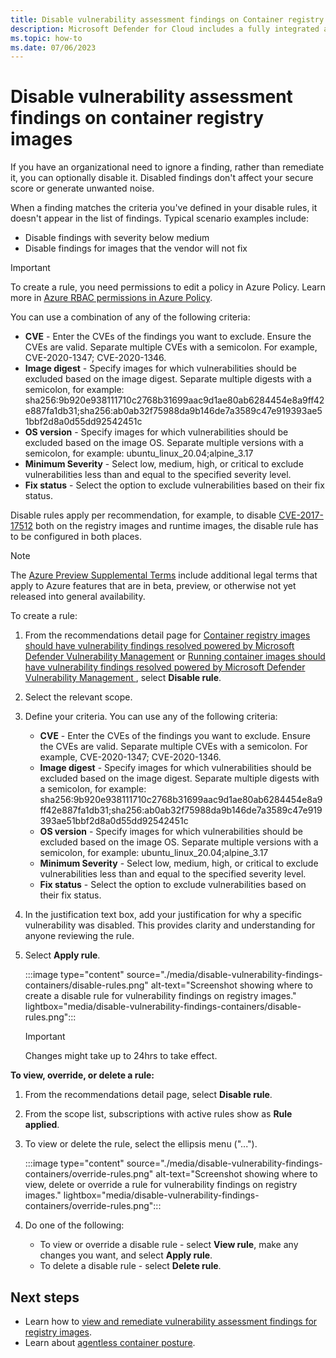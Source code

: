 ```yaml
---
title: Disable vulnerability assessment findings on Container registry images and running images.
description: Microsoft Defender for Cloud includes a fully integrated agentless vulnerability assessment solution powered by MDVM (Microsoft Defender Vulnerability Management). 
ms.topic: how-to
ms.date: 07/06/2023
---
```


# Disable vulnerability assessment findings on container registry images

If you have an organizational need to ignore a finding, rather than remediate it, you can optionally disable it. Disabled findings don't affect your secure score or generate unwanted noise. 

When a finding matches the criteria you've defined in your disable rules, it doesn't appear in the list of findings. Typical scenario examples include: 

- Disable findings with severity below medium 
- Disable findings for images that the vendor will not fix

> [!IMPORTANT] 
> To create a rule, you need permissions to edit a policy in Azure Policy. 
> Learn more in [Azure RBAC permissions in Azure Policy](../governance/policy/overview.md#azure-rbac-permissions-in-azure-policy). 


You can use a combination of any of the following criteria: 

- **CVE** - Enter the CVEs of the findings you want to exclude. Ensure the CVEs are valid. Separate multiple CVEs with a semicolon. For example, CVE-2020-1347; CVE-2020-1346.
- **Image digest** - Specify images for which vulnerabilities should be excluded based on the image digest. Separate multiple digests with a semicolon, for example: sha256:9b920e938111710c2768b31699aac9d1ae80ab6284454e8a9ff42e887fa1db31;sha256:ab0ab32f75988da9b146de7a3589c47e919393ae51bbf2d8a0d55dd92542451c
- **OS version** - Specify images for which vulnerabilities should be excluded based on the image OS. Separate multiple versions with a semicolon, for example: ubuntu_linux_20.04;alpine_3.17 
- **Minimum Severity** - Select low, medium, high, or critical to exclude vulnerabilities less than and equal to the specified severity level.
- **Fix status** - Select the option to exclude vulnerabilities based on their fix status. 


Disable rules apply per recommendation, for example, to disable [CVE-2017-17512](https://github.com/advisories/GHSA-fc69-2v7r-7r95) both on the registry images and runtime images, the disable rule has to be configured in both places.

> [!NOTE] 
> The [Azure Preview Supplemental Terms](//azure.microsoft.com/support/legal/preview-supplemental-terms/) include additional legal terms that apply to Azure features that are in beta, preview, or otherwise not yet released into general availability.  

 To create a rule: 

1. From the recommendations detail page for [Container registry images should have vulnerability findings resolved powered by Microsoft Defender Vulnerability Management](https://portal.azure.com/#blade/Microsoft_Azure_Security/RecommendationsBlade/assessmentKey/c0b7cfc6-3172-465a-b378-53c7ff2cc0d5) or [Running container images should have vulnerability findings resolved powered by Microsoft Defender Vulnerability Management
](https://portal.azure.com/#blade/Microsoft_Azure_Security/RecommendationsBlade/assessmentKey/c609cf0f-71ab-41e9-a3c6-9a1f7fe1b8d5), select **Disable rule**.

1. Select the relevant scope.

1. Define your criteria. You can use any of the following criteria: 
 
    - **CVE** - Enter the CVEs of the findings you want to exclude. Ensure the CVEs are valid. Separate multiple CVEs with a semicolon. For example, CVE-2020-1347; CVE-2020-1346.
    - **Image digest** - Specify images for which vulnerabilities should be excluded based on the image digest. Separate multiple digests with a semicolon, for example: sha256:9b920e938111710c2768b31699aac9d1ae80ab6284454e8a9ff42e887fa1db31;sha256:ab0ab32f75988da9b146de7a3589c47e919393ae51bbf2d8a0d55dd92542451c
    - **OS version** - Specify images for which vulnerabilities should be excluded based on the image OS. Separate multiple versions with a semicolon, for example: ubuntu_linux_20.04;alpine_3.17 
    - **Minimum Severity** - Select low, medium, high, or critical to exclude vulnerabilities less than and equal to the specified severity level.
    - **Fix status** - Select the option to exclude vulnerabilities based on their fix status. 

1. In the justification text box, add your justification for why a specific vulnerability was disabled. This provides clarity and understanding for anyone reviewing the rule.
     
1. Select **Apply rule**.

    :::image type="content" source="./media/disable-vulnerability-findings-containers/disable-rules.png" alt-text="Screenshot showing where to create a disable rule for vulnerability findings on registry images." lightbox="media/disable-vulnerability-findings-containers/disable-rules.png":::

    > [!IMPORTANT]
    > Changes might take up to 24hrs to take effect.

**To view, override, or delete a rule:**

1. From the recommendations detail page, select **Disable rule**.
1. From the scope list, subscriptions with active rules show as **Rule applied**.
1. To view or delete the rule, select the ellipsis menu ("...").

    :::image type="content" source="./media/disable-vulnerability-findings-containers/override-rules.png" alt-text="Screenshot showing where to view, delete or override a rule for vulnerability findings on registry images." lightbox="media/disable-vulnerability-findings-containers/override-rules.png":::

1. Do one of the following:
    - To view or override a disable rule - select **View rule**, make any changes you want, and select **Apply rule**.
    - To delete a disable rule - select **Delete rule**. 

## Next steps

- Learn how to [view and remediate vulnerability assessment findings for registry images](view-and-remediate-vulnerability-assessment-findings.md).
- Learn about [agentless container posture](concept-agentless-containers.md).


